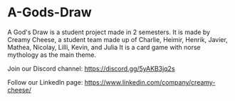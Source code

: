 # A-Gods-Draw
A God's Draw is a student project made in 2 semesters. It is made by Creamy Cheese, a student team made up of Charlie, Heimir, Henrik, Javier, Mathea, Nicolay, Lilli, Kevin, and Julia It is a card game with norse mythology as the main theme.

Join our Discord channel: https://discord.gg/5yAKB3jq2s 

Follow our LinkedIn page: https://www.linkedin.com/company/creamy-cheese/
